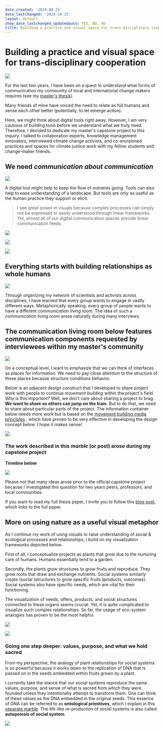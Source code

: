 ```yaml
---
date_created: '2024-08-25'
date_lastchanged: '2024-10-25'
layout: default
show_date_lastchanged_updatedauto: YES, NO, NO
title: Building a practice and visual space for trans-disciplinary cooperation
---
```

# Building a practice and visual space for trans-disciplinary cooperation
![](media/MESH-CAP_summary-graphics-HIGH-RES-08.png)

For the last two years, I have been on a quest to understand what forms of communication my community of local and international change makers requires (see my [master's thesis](https://www.omprakash.org/blog/leon-capstone-blog-week-14-overview)).  

Many friends of mine have voiced the need to relate as full humans and sense each other better (potentially, to let emerge action).

Here, we might think about digital tools right away. However, I am very cautious of building tools before we understand what we truly need. Therefore, I decided to dedicate my master's capstone project to this inquiry. I talked to collaboration experts, knowledge management innovators, interviewed climate change activists, and co-envisioned practices and spaces for climate justice work with my fellow students and change-maker friends. 
## We need *communication about communication*

![](media/MESH-CAP_summary-graphics-HIGH-RES-01.png)

A digital tool might help to keep the flow of nutrients going. Tools can also help to ease understanding of a landscape. But tools are only as useful as the human practice they support or elicit.

>I see great power in visuals because complex processes can simply not be expressed or easily understood through linear frameworks. Yet, almost all of our digital communication spaces provide linear communication feeds. 

![](media/cleanshot_2024-08-24-at-17-56-47@2x.png)

![](media/MESH-CAP_summary-graphics-HIGH-RES-03.png)

![](media/MESH-CAP_summary-graphics-HIGH-RES-05.png)

## Everything starts with building relationships as whole humans

![](media/MESH-CAP_summary-graphics-HIGH-RES-06.png)

Through organizing my network of scientists and activists across disciplines, I have learned that every group wants to engage in vastly different ways. Metaphorically speaking, every group of people wants to have a different *communication living room*. The idea of such a *communication living room* arose naturally during many interviews. 

## The communication living room below features communication components requested by interviewees within my master's community

![](media/MESH-CAP_summary-graphics-HIGH-RES-02.png)

On a conceptual level, I want to emphasize that we can think of interfaces as places for information. We need to pay close attention to the structure of these places because structure conditions behavior.

Below is an adjacent design construct that I developed to share project work with people to continue *movement building* within the project's field. Why is this important? Well, we don't care about sharing a project to brag. **We want to share so others can jump on the train**. But to do that, we need to share about particular parts of the project. The information container below needs more work but is based on the [movement building media principles](MEDIA-MOVEMENT-BUILDING-A.md) , which have proven to be very effective in developing the design concept below. I hope it makes sense! 

![](media/MESH-CAP_summary-graphics-HIGH-RES-07.png)


### The work described in this *marble* (or post) arose during my capstone project
**Timeline below**   

![](media/MESH-CAP_summary-graphics-HIGH-RES-09.png)

Please not that many ideas arose prior to the official capstone project because I investigated this question for two years peers, professors, and local communities.

If you want to read my full thesis paper, I invite you to follow this [blog post](https://www.omprakash.org/blog/leon-capstone-blog-week-14-overview), which links to the full paper.

## More on using nature as a useful visual metaphor
As I continue my work of using visuals to raise understanding of social & ecological processes and relationships, I build on my visualization frameworks depicted below. 

First of all, I conceptualize projects as plants that grow due to the nurturing care of humans. Humans essentially tend to a garden. 

Secondly, the plants grow structures to grow fruits and reproduce. They grow roots that draw and exchange nutrients. Social systems similarly create (social )structures to grow specific fruits (products, outcomes). Social systems also have specific needs, which are vital for their functioning. 

The visualization of needs, offers, products, and social structures connected to these organs seems crucial. Yet, it is quite complicated to visualize such complex relationships. So far, the usage of eco-system analogies has proven to be the most helpful.

![](media/cleanshot_2024-07-26-at-20-09-42@2x.png)

![](media/cleanshot_2024-07-26-at-20-10-08@2x.png)

### Going one step deeper: values, purpose, and what we hold sacred
From my perspective, the analogy of plant relationships for social systems is so powerful because it works down to the replication of DNA that is passed on in the seeds embedded within fruits grown by a plant. 

I currently take the stance that our social systems reproduce the same values, purpose, and sense of what is sacred from which they were founded unless they intentionally attempt to transform them. One can think of these values as the DNA embedded in the original seeds. This essence of DNA can be referred to as **ontological primitives**, which I explain in this [separate marble](ONTOLOGICAL-PRIMITIVES.md). The life-like re-production of social systems is also called **autopoiesis of social system**. 

![](media/cleanshot_2024-07-28-at-17-14-00@2x.png)